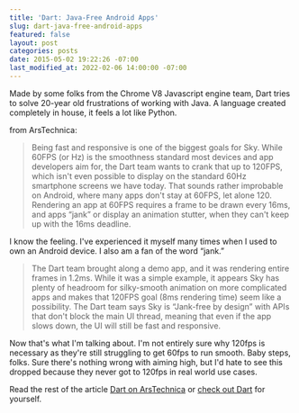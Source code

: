```yaml
---
title: 'Dart: Java-Free Android Apps'
slug: dart-java-free-android-apps
featured: false
layout: post
categories: posts
date: 2015-05-02 19:22:26 -07:00
last_modified_at: 2022-02-06 14:00:00 -07:00
---
```


Made by some folks from the Chrome V8 Javascript engine team, Dart tries to solve 20-year old frustrations of working with Java. A language created completely in house, it feels a lot like Python.

from ArsTechnica:

> Being fast and responsive is one of the biggest goals for Sky. While 60FPS (or Hz) is the smoothness standard most devices and app developers aim for, the Dart team wants to crank that up to 120FPS, which isn't even possible to display on the standard 60Hz smartphone screens we have today. That sounds rather improbable on Android, where many apps don't stay at 60FPS, let alone 120. Rendering an app at 60FPS requires a frame to be drawn every 16ms, and apps “jank” or display an animation stutter, when they can't keep up with the 16ms deadline.

I know the feeling. I've experienced it myself many times when I used to own an Android device. I also am a fan of the word “jank.”

> The Dart team brought along a demo app, and it was rendering entire frames in 1.2ms. While it was a simple example, it appears Sky has plenty of headroom for silky-smooth animation on more complicated apps and makes that 120FPS goal (8ms rendering time) seem like a possibility. The Dart team says Sky is “Jank-free by design” with APIs that don't block the main UI thread, meaning that even if the app slows down, the UI will still be fast and responsive.

Now that's what I'm talking about. I'm not entirely sure why 120fps is necessary as they're still struggling to get 60fps to run smooth. Baby steps, folks. Sure there's nothing wrong with aiming high, but I'd hate to see this dropped because they never got to 120fps in real world use cases.

Read the rest of the article [Dart on ArsTechnica](http://arstechnica.com/gadgets/2015/05/01/googles-dart-language-on-android-aims-for-java-free-120-fps-apps/) or [check out Dart](http://dartlang.org) for yourself.

